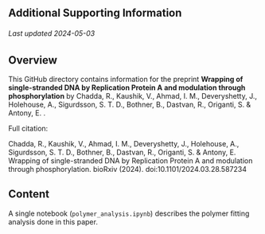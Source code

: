 ## Additional Supporting Information
###### Last updated 2024-05-03

## Overview
This GitHub directory contains information for the preprint **Wrapping of single-stranded DNA by Replication Protein A and modulation through phosphorylation** by Chadda, R., Kaushik, V., Ahmad, I. M., Deveryshetty, J., Holehouse, A., Sigurdsson, S. T. D., Bothner, B., Dastvan, R., Origanti, S. & Antony, E. . 

Full citation:

Chadda, R., Kaushik, V., Ahmad, I. M., Deveryshetty, J., Holehouse, A., Sigurdsson, S. T. D., Bothner, B., Dastvan, R., Origanti, S. & Antony, E. Wrapping of single-stranded DNA by Replication Protein A and modulation through phosphorylation. bioRxiv (2024). doi:10.1101/2024.03.28.587234


## Content
A single notebook (`polymer_analysis.ipynb`) describes the polymer fitting analysis done in this paper.